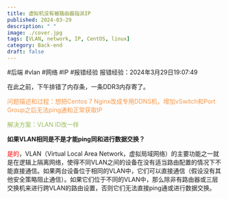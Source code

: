 ```yaml
---
title: 虚拟机没有被路由器指派IP
published: 2024-03-29
description: " "
image: ./cover.jpg
tags: [VLAN, network, IP, CentOS, linux]
category: Back-end
draft: false
---
```

#后端 #vlan #网络 #IP #报错经验
报错经验：2024年3月29日19:07:49

在此之前，下午排错了内存条，一条DDR3内存寄了。

<font color="#f79646">问题描述和过程：想把Centos 7 Nginx改成专用DDNS机，增加vSwitch和Port Group之后无法ping通和正常获取IP</font>

<font color="#9bbb59">解决方案：VLAN ID改一样</font>


**如果VLAN相同是不是才能ping同和进行数据交换？**

<font color="#ff0000">是的</font>，VLAN（Virtual Local Area Network，虚拟局域网络）的主要功能之一就是在逻辑上隔离网络，使得不同VLAN之间的设备在没有适当路由配置的情况下不能直接通信。如果两台设备位于相同的VLAN中，它们可以直接通信（假设没有其他安全策略阻止通信）。如果它们位于不同的VLAN中，那么除非有路由器或三层交换机来进行跨VLAN的路由设置，否则它们无法直接ping通或进行数据交换。

